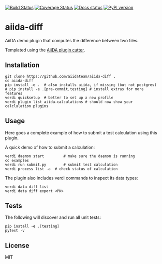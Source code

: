 [![Build Status](https://travis-ci.org/aiidateam/aiida-diff.svg?branch=master)](https://travis-ci.org/aiidateam/aiida-diff) 
[![Coverage Status](https://coveralls.io/repos/github/aiidateam/aiida-diff/badge.svg?branch=master)](https://coveralls.io/github/aiidateam/aiida-diff?branch=master) 
[![Docs status](https://readthedocs.org/projects/aiida-diff/badge)](http://aiida-diff.readthedocs.io/) 
[![PyPI version](https://badge.fury.io/py/aiida-diff.svg)](https://badge.fury.io/py/aiida-diff)

# aiida-diff

AiiDA demo plugin that computes the difference between two files.

Templated using the [AiiDA plugin cutter](https://github.com/aiidateam/aiida-plugin-cutter).

## Installation

```shell
git clone https://github.com/aiidateam/aiida-diff .
cd aiida-diff
pip install -e .  # also installs aiida, if missing (but not postgres)
# pip install -e .[pre-commit,testing] # install extras for more features
verdi quicksetup  # better to set up a new profile
verdi plugin list aiida.calculations # should now show your calclulation plugins
```

## Usage

Here goes a complete example of how to submit a test calculation using this plugin.

A quick demo of how to submit a calculation:
```shell
verdi daemon start         # make sure the daemon is running
cd examples
verdi run submit.py        # submit test calculation
verdi process list -a  # check status of calculation
```

The plugin also includes verdi commands to inspect its data types:
```shell
verdi data diff list
verdi data diff export <PK>
```

## Tests

The following will discover and run all unit tests:
```shell
pip install -e .[testing]
pytest -v
```

## License

MIT
